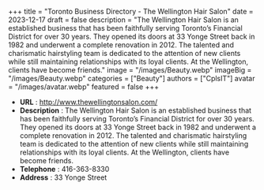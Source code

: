 +++
title = "Toronto Business Directory - The Wellington Hair Salon"
date = 2023-12-17
draft = false
description = "The Wellington Hair Salon is an established business that has been faithfully serving Toronto’s Financial District for over 30 years. They opened its doors at 33 Yonge Street back in 1982 and underwent a complete renovation in 2012. The talented and charismatic hairstyling team is dedicated to the attention of new clients while still maintaining relationships with its loyal clients. At the Wellington, clients have become friends."
image = "/images/Beauty.webp"
imageBig = "/images/Beauty.webp"
categories = ["Beauty"]
authors = ["CplsIT"]
avatar = "/images/avatar.webp"
featured = false
+++


* **URL** :  http://www.thewellingtonsalon.com/
* **Description** : The Wellington Hair Salon is an established business that has been faithfully serving Toronto’s Financial District for over 30 years. They opened its doors at 33 Yonge Street back in 1982 and underwent a complete renovation in 2012. The talented and charismatic hairstyling team is dedicated to the attention of new clients while still maintaining relationships with its loyal clients. At the Wellington, clients have become friends.
* **Telephone** : 416-363-8330
* **Address** : 33 Yonge Street